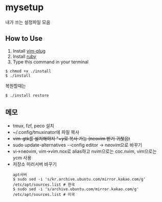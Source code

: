 # mysetup
내가 쓰는 설정파일 모음
## How to Use
1. Install [vim-plug](https://github.com/junegunn/vim-plug)
2. Install [ruby](https://github.com/rbenv/rbenv)
3. Type this command in your terminal
```
$ chmod +x ./install
$ ./install
```
복원할때는
```
$ ./install restore
```

## 메모
* tmux, fzf, peco 설치
* ~/.config/tmuxinator에 파일 복사
* ~~vim-gtk를 설치해야지 "+y로 복사 가능 (neovim 받기 귀찮음)~~
* sudo update-alternatives --config editor -> neovim으로 바꾸기
* vi->neovim, vim->vim.nox로 alias하고 nvim으로는 coc.nvim, vim으로는 ycm 사용
* 저장소 미러서버 바꾸기
  ```
  apt서버
  $ sudo sed -i 's/kr.archive.ubuntu.com/mirror.kakao.com/g' /etc/apt/sources.list # 한국
  $ sudo sed -i 's/archive.ubuntu.com/mirror.kakao.com/g' /etc/apt/sources.list # 미국
  ```
